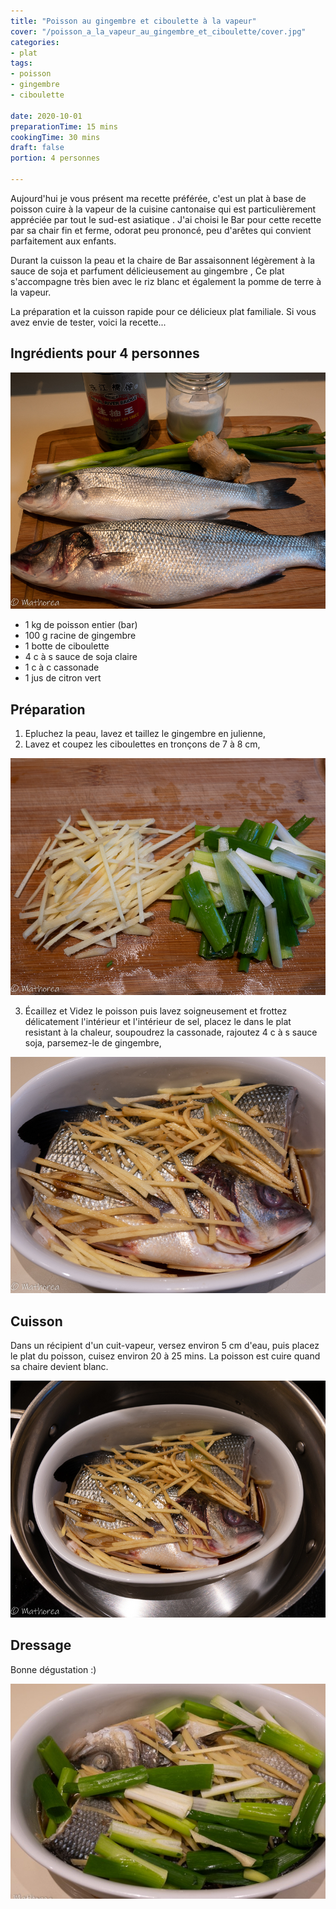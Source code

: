 ```yaml
---
title: "Poisson au gingembre et ciboulette à la vapeur"
cover: "/poisson_a_la_vapeur_au_gingembre_et_ciboulette/cover.jpg"
categories:
- plat
tags:
- poisson
- gingembre
- ciboulette

date: 2020-10-01
preparationTime: 15 mins
cookingTime: 30 mins
draft: false
portion: 4 personnes

---
```

Aujourd'hui je vous présent ma recette préférée, c'est un plat à base de poisson cuire à la vapeur de la cuisine cantonaise qui est particulièrement appréciée par tout le sud-est asiatique  .
J'ai choisi le Bar pour cette recette par sa chair fin et ferme, odorat peu prononcé, peu d'arêtes qui convient parfaitement aux enfants. 
<!--more--> 
Durant la cuisson la peau et la chaire de Bar assaisonnent légèrement à la sauce de soja et parfument délicieusement au gingembre , 
Ce plat s'accompagne très bien avec le riz blanc et également la pomme de terre à la vapeur. 

La préparation et la cuisson rapide pour ce délicieux plat familiale. 
Si vous avez envie de tester, voici la recette... 

## Ingrédients pour 4 personnes

![ingredient](01.jpg)

- 1 kg de poisson entier (bar)
- 100 g racine de gingembre
- 1 botte de ciboulette 
- 4 c à s sauce de soja claire
- 1 c à c cassonade
- 1 jus de citron vert 

## Préparation ##

1. Epluchez la peau, lavez et taillez le gingembre en julienne,
2. Lavez et coupez les ciboulettes en tronçons de 7 à 8 cm,

![decoupe](02.jpg)

3. Écaillez et Videz le poisson puis lavez soigneusement et frottez délicatement l'intérieur et l'intérieur de sel, placez le dans le plat resistant à la chaleur, soupoudrez la cassonade, rajoutez 4 c à s sauce soja, parsemez-le de gingembre, 

![decoupe](03.jpg)

## Cuisson ##

Dans un récipient d'un cuit-vapeur, versez environ 5 cm d'eau, puis placez le plat du poisson, cuisez environ 20 à 25 mins. 
La poisson est cuire quand sa chaire devient blanc.

![decoupe](04.jpg)

## Dressage ##

Bonne dégustation :)

![resultat](05.jpg)


